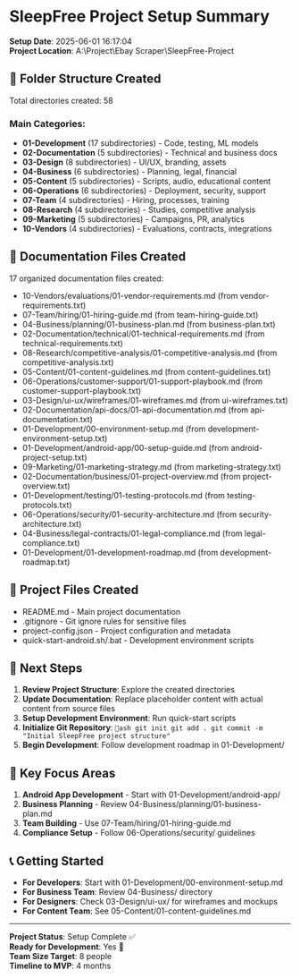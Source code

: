 ﻿# SleepFree Project Setup Summary

**Setup Date**: 2025-06-01 16:17:04  
**Project Location**: A:\Project\Ebay Scraper\SleepFree-Project

## 📁 Folder Structure Created

Total directories created: 58

### Main Categories:
- **01-Development** (17 subdirectories) - Code, testing, ML models
- **02-Documentation** (5 subdirectories) - Technical and business docs  
- **03-Design** (8 subdirectories) - UI/UX, branding, assets
- **04-Business** (6 subdirectories) - Planning, legal, financial
- **05-Content** (5 subdirectories) - Scripts, audio, educational content
- **06-Operations** (6 subdirectories) - Deployment, security, support
- **07-Team** (4 subdirectories) - Hiring, processes, training
- **08-Research** (4 subdirectories) - Studies, competitive analysis
- **09-Marketing** (5 subdirectories) - Campaigns, PR, analytics
- **10-Vendors** (4 subdirectories) - Evaluations, contracts, integrations

## 📄 Documentation Files Created

17 organized documentation files created:

- 10-Vendors/evaluations/01-vendor-requirements.md (from vendor-requirements.txt)
- 07-Team/hiring/01-hiring-guide.md (from team-hiring-guide.txt)
- 04-Business/planning/01-business-plan.md (from business-plan.txt)
- 02-Documentation/technical/01-technical-requirements.md (from technical-requirements.txt)
- 08-Research/competitive-analysis/01-competitive-analysis.md (from competitive-analysis.txt)
- 05-Content/01-content-guidelines.md (from content-guidelines.txt)
- 06-Operations/customer-support/01-support-playbook.md (from customer-support-playbook.txt)
- 03-Design/ui-ux/wireframes/01-wireframes.md (from ui-wireframes.txt)
- 02-Documentation/api-docs/01-api-documentation.md (from api-documentation.txt)
- 01-Development/00-environment-setup.md (from development-environment-setup.txt)
- 01-Development/android-app/00-setup-guide.md (from android-project-setup.txt)
- 09-Marketing/01-marketing-strategy.md (from marketing-strategy.txt)
- 02-Documentation/business/01-project-overview.md (from project-overview.txt)
- 01-Development/testing/01-testing-protocols.md (from testing-protocols.txt)
- 06-Operations/security/01-security-architecture.md (from security-architecture.txt)
- 04-Business/legal-contracts/01-legal-compliance.md (from legal-compliance.txt)
- 01-Development/01-development-roadmap.md (from development-roadmap.txt)


## 🔧 Project Files Created

- README.md - Main project documentation
- .gitignore - Git ignore rules for sensitive files
- project-config.json - Project configuration and metadata
- quick-start-android.sh/.bat - Development environment scripts

## 🚀 Next Steps

1. **Review Project Structure**: Explore the created directories
2. **Update Documentation**: Replace placeholder content with actual content from source files
3. **Setup Development Environment**: Run quick-start scripts
4. **Initialize Git Repository**: 
   `ash
   git init
   git add .
   git commit -m "Initial SleepFree project structure"
   `
5. **Begin Development**: Follow development roadmap in 01-Development/

## 🎯 Key Focus Areas

1. **Android App Development** - Start with 01-Development/android-app/
2. **Business Planning** - Review 04-Business/planning/01-business-plan.md
3. **Team Building** - Use 07-Team/hiring/01-hiring-guide.md
4. **Compliance Setup** - Follow 06-Operations/security/ guidelines

## 📞 Getting Started

- **For Developers**: Start with 01-Development/00-environment-setup.md
- **For Business Team**: Review 04-Business/ directory
- **For Designers**: Check 03-Design/ui-ux/ for wireframes and mockups
- **For Content Team**: See 05-Content/01-content-guidelines.md

---

**Project Status**: Setup Complete ✅  
**Ready for Development**: Yes 🚀  
**Team Size Target**: 8 people  
**Timeline to MVP**: 4 months

